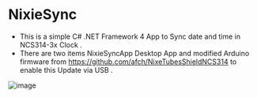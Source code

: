 # **NixieSync**

- This is a simple C# .NET Framework 4 App to Sync date and time in NCS314-3x Clock .
- There are two items NixieSyncApp Desktop App and modified Arduino firmware from https://github.com/afch/NixeTubesShieldNCS314 to enable this Update via USB .


![image](https://user-images.githubusercontent.com/108391559/176375992-89ee232c-f802-4020-99c0-4f2ff5db14c6.png)
